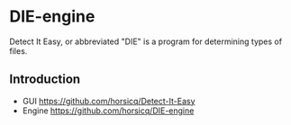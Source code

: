 # DIE-engine
Detect It Easy, or abbreviated "DIE" is a program for determining types of files.



## Introduction
* GUI https://github.com/horsicq/Detect-It-Easy
* Engine https://github.com/horsicq/DIE-engine
